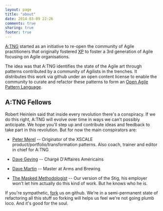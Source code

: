 ```yaml
---
layout: page
title: "about"
date: 2014-03-09 22:26
comments: true
sharing: true
footer: true
---
```

[A:TNG](http://agiletng.org) started as an initiative to re-open the community of Agile practitioners that originally fostered [XP](http://c2.com/cgi/wiki?ExtremeProgrammingRoadmap) to foster a 3rd generation of Agile focusing on Agile organisations.

The idea was that A:TNG identifies the state of the Agile art through patterns contributed by a community of Agilists in the trenches. It distributes this work via github under an open content license to enable the community to curate and refactor these patterns to form an [Open Agile Pattern Language](http://agiletng.org/2014/03/09/oapl-the-open-agile-pattern-language/).

## A:TNG Fellows

Robert Heinlein said that inside every revolution there's a conspiracy. If we do this right, A:TNG will evolve over time in ways we can't possibly anticipate. We hope you'll step up and contribute ideas and feedback to take part in this revolution. But for now the main conspirators are:

* [Peter Merel](http://www.linkedin.com/in/petermerel) -- Originator of the XSCALE product/portfolio/transformation patterns. Also coach, trainer and editor in chief for A:TNG

* [Dave Geving]() -- Chargé D'Affaires Américains

* [Dave Martin]() -- Master at Arms and Brewing

* [The Masked Methodologist]() -- Our version of the Stig, his employer won't let him actually do this kind of work. But he knows who he is.

If you're sympathetic, [fork](http://github.com/Agile-TNG/Agile-TNG.github.io) us on github. We're in a semi-permanent state of refactoring all this stuff so forking will helps us feel we're not going plumb loco. And it's good for the soul.


